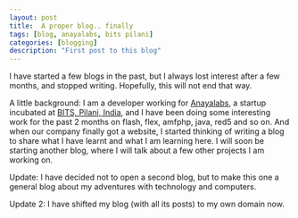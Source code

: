 ```yaml
---
layout: post
title:  A proper blog.. finally
tags: [blog, anayalabs, bits pilani]
categories: [blogging]
description: "First post to this blog"
---
```


I have started a few blogs in the past, but I always lost interest after a few months, and stopped writing. Hopefully, this will not end that way.

A little background: I am a developer working for [Anayalabs](http://anayalabs.com/), a startup incubated at [BITS, Pilani, India](http://discovery.bits-pilani.ac.in/), and I have been doing some interesting work for the past 2 months on flash, flex, amfphp, java, red5 and so on. And when our company finally got a website, I started thinking of writing a blog to share what I have learnt and what I am learning here. I will soon be starting another blog, where I will talk about a few other projects I am working on.

Update: I have decided not to open a second blog, but to make this one a general blog about my adventures with technology and computers.

Update 2: I have shifted my blog (with all its posts) to my own domain now.
